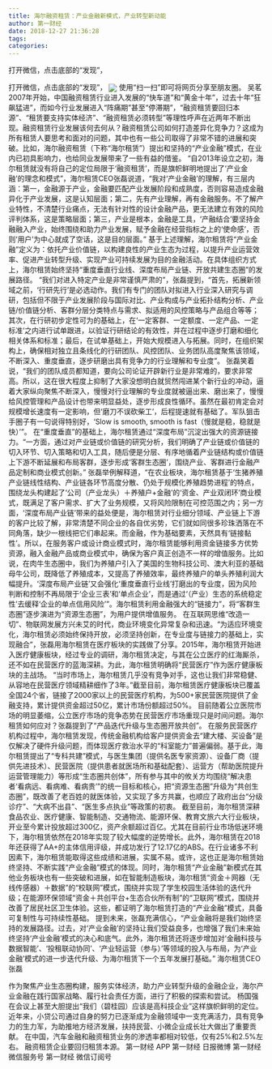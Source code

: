 ```yaml
---
title: 海尔融资租赁：产业金融新模式，产业转型新动能
author: 第一财经
date: 2018-12-27 21:36:28
tags: 
categories: 
---
```

打开微信，点击底部的“发现”，
<!-- more -->
打开微信，点击底部的“发现”，
<img align="center" border="0" src="https://imgcdn.yicai.com/uppics/images/2018/12/1bc4d861bc5de0eecf7d7492b4fff3e3.jpg" />
使用“扫一扫”即可将网页分享至朋友圈。
吴茗
2007年开始，中国融资租赁行业进入发展的“快车道”和“黄金十年”，过去十年“狂飙猛进”，而如今行业发展进入“阵痛期”甚至“停滞期”，“融资租赁要回归本源”、“租赁要支持实体经济”、“融资租赁必须转型”等理性呼声在近两年不断出现。融资租赁行业发展该何去何从？融资租赁公司如何打造差异化竞争力？这成为所有租赁人要思考和面对的问题，其中也有一些公司取得了非常不错的进展和突破。比如，海尔融资租赁（下称“海尔租赁”）提出和坚持的“产业金融”模式，在业内已初具影响力，也给同业发展带来了一些有益的借鉴。
“自2013年设立之初，海尔租赁就没有将自己的定位局限于‘融资租赁’，而是旗帜鲜明地提出了‘产业金融’的理念和模式”，海尔租赁CEO张磊说道，“我对‘产业金融’的理解，有三层内涵：第一，金融源于产业，金融要匹配产业发展阶段和成熟度，否则容易造成金融异化于产业发展，这是认知层面；第二，先有产业理解，再有金融服务。不了解产业特性，不清楚行业痛点，无法有针对性的设计金融产品，更无法建立有效的风险评判体系，这是策略层面；第三，产业是根本，金融是工具，‘产融结合’要坚持金融融入产业，始终围绕和助力产业发展，赋予金融在经营指标之上的‘使命感’，否则‘用户’为中心就成了空话，这是目的层面。”
基于上述理解，海尔租赁将“产业金融”定义为：依托产业价值链，以构建良性的产业生态为过程，以提升产业运营效率、促进产业转型升级、实现产业可持续发展为目的金融活动。在具体组织方式上，海尔租赁始终坚持“重度垂直行业线、深度布局产业链、开放共建生态圈”的发展路径。
“我们对进入特定产业是非常谨慎严肃的”，张磊提到，“首先，拓展新领域之前，‘行研先行’是必选动作。我们有专门的团队对拟进入行业深入研究与调研，包括但不限于产业发展阶段与国际对比、产业构成与产业拓扑结构分析、产业链/价值链分析、客群分层分类特点与需求、拟适用的风控策略与产品组合等等；其次，在行研初步定性可为的基础上，在‘一定客群、一定额度、一定产品、一定标准‘之内进行试单跟进，以验证行研结论的有效性，并在过程中逐步打磨和细化相关体系和标准；最后，在试单基础上，开始大规模进入与拓展。同时，在组织架构上，确保相对独立且条线化的行研团队、风控团队、业务团队高度聚焦该领域，不断深入、重度垂直，逐步研磨出具有竞争力的行业理解和专业度”。
张磊笑着说，“我们的团队成员都知道，要向公司论证开辟新行业是非常难的，要求非常高。所以，这在很大程度上抑制了大家没想明白就贸然闯进某个新行业的冲动，逼着大家纵向聚焦不断深入，慢慢对行业理解的专业度就被逼出来、磨出来了，慢慢给风控管理和产品设计也带来明显益处，逐步形成良性循环。虽然在最初肯定会对规模增长速度有一定影响，但‘磨刀不误砍柴工’，后程提速就有基础了。军队狙击手圈子有一句说得特别好，‘Slow is smooth, smooth is fast（慢就是稳，稳就是快）’”。
在“重度垂直”的基础上，海尔租赁通过“深度布局”沉淀出强大的资源链接力。“一方面，通过对产业链或价值链的研究分析，我们明确了产业链或价值链的切入环节、切入策略和切入工具，随后便是分层、有序地循着产业链结构或价值链上下游不断延展和布局客群，逐步形成‘客群生态圈’，围绕产业、客群进行金融产品定制和商业模式创新。”
张磊举例解释道，“在农业板块，海尔租赁基于‘生猪养殖产业链线性结构、产业链各环节高度分散、仍处于规模化养殖趋势进程’的特点，围绕龙头构建起了‘公司（产业龙头）＋养殖户+金融’的‘资金、产业双闭环’商业模式，既满足了客户需求、扩大了业务规模，又将风险限制在可控范围之内；另一方面，‘深度布局产业链’带来的益处便是，海尔租赁对行业细分领域、产业链上下游的客户比较了解，非常清楚不同企业的各自优劣势，它们就如同很多珍珠洒落在不同角落，缺少一根线把它们串起来。而金融，作为基础要素，天然具有‘链接黏性’。所以，在服务客户或设计商业模式时，海尔租赁能够利用资金链接多方优势资源，融入金融产品或商业模式中，确保为客户真正创造不一样的增值服务。比如说，在肉牛生态圈中，我们为养殖户引入了美国的生物科技公司、澳大利亚的基础母牛公司，既降低了养殖成本，又提高了养殖效率，最终养殖户的单头养殖利润大幅提升。‘深度布局产业链’又会强化‘重度垂直行业线’打磨出的专业度，因为风险判断和控制不再局限于‘企业三表’和‘单点企业’，而是通过‘（产业）生态的系统稳定性’去缓释‘企业的单点信用风险’”。海尔租赁利用金融强大的“链接力”，将“客群生态圈”逐步演进为“资源生态圈”，为用户提供增值服务。
在互联网思维“改造一切”、物联网发展方兴未艾的时代，商业环境变化异常复杂和迅速。“为适应环境变化，海尔租赁必须始终保持开放，必须坚持创新，在专业度与链接力的基础上，实现融合”，张磊用海尔租赁在医疗板块的实践做了分享。2015年，海尔租赁开始进入医疗健康板块，经过专业的调研，海尔租赁决定，与其在公立医疗的红海厮杀，还不如在民营医疗的蓝海深耕。为此，海尔租赁明确将“民营医疗”作为医疗健康板块的主战场。
“当时市场上，海尔租赁几乎没有竞争对手，这也让我们非常稳健、从容地在民营医疗领域精耕细作了3年。”截至目前，海尔租赁医疗健康板块已覆盖全国24个省，链接了2000家以上的民营医疗机构，为500+家民营医院提供了金融支持，累计提供资金超过50亿，累计市场份额超过50%。
目前随着公立医院市场的明显萎缩，公立医疗市场的竞争态势在民营医疗市场重现只是时间问题。海尔租赁如何应对？张磊提到了“产品迭代升级与生态圈开放共创”。
在服务民营医疗机构过程中，海尔租赁发现，传统金融机构给客户提供资金去“建大楼、买设备”是仅解决了硬件升级问题，而体现医疗救治水平的“科室能力”普遍偏弱。基于此，海尔租赁提出了“专科共建”模式，与医生集团（提供名医专家资源）、设备厂商（提供先进技术）、民营医院（提供患者就医场所和基础配套）、运营方（帮助医院提升运营管理能力）等形成“生态圈共创体”，所有参与其中的攸关方均围绕“解决患者‘看病远、看病难、看病贵’”的统一目标和核心，把“资源生态圈”升级为“共创生态圈”，既改善了老百姓的就医体验，又实现了多方共赢，也顺应了政府出台“分级诊疗”、“大病不出县”、“医生多点执业”等政策的初衷。
截至目前，海尔租赁深耕食品农业、医疗健康、智能制造、交通物流、能源环保、教育文旅六大行业板块，开业至今累计投放超过300亿，资产余额超过百亿。尤其在目前行业市场低迷环境下，海尔租赁依然在2018年实现了较大幅度的逆势增长。此外，海尔租赁在2018年还获得了AA+的主体信用评级，并成功发行了12.17亿的ABS。在行业诸多不利因素下，海尔租赁能取得这些成绩和进展，实属不易。或许，这也正是海尔租赁始终坚持、不断实践“产业金融”模式的体现。同时，海尔租赁“产业金融”新模式在其他业务板块也有一些突破和进展，如在智能制造板块，海尔租赁“资金＋网器（无线传感器）＋数据”的“校联网”模式，围绕并实现了学生校园生活体验的迭代升级；在能源环保领域“资金＋共创平台+生态合伙所有制”的“卫联网”模式，围绕并改善了居民社区卫生体验。这些，都证明了海尔租赁打造的“产业金融”模式，具备可复制性与可持续性基础。
提到未来，张磊充满信心，“产业金融将是我们始终坚持的发展路径。过去，对‘产业金融’的坚持让我们受益良多，也增强了我们未来始终坚持‘产业金融’模式的决心和底气。此外，海尔租赁还将逐步增加对‘金融科技与数据智能’、‘投租联动协同’、‘产业轻运营（参与）’等领域的投入与布局，为‘产业金融’模式的进一步迭代升级、为海尔租赁下一个五年发展打基础。”
海尔租赁CEO张磊
 
 
作为聚焦产业生态圈构建，服务实体经济，助力产业转型升级的金融企业，海尔产业金融在践行国家战略、履行社会责任方面，进行了积极的探索和尝试。
杨国强在会议上甚至大胆提出“我们（碧桂园）应该是高科技企业”这样旗帜鲜明的定位。
近年来，小贷公司通过自身的努力已逐渐成为金融领域中一支充满活力，具有竞争力的生力军，为助推地方经济发展，扶持民营、小微企业成长壮大做出了重要贡献。
在中国，汽车金融和融资租赁业务的渗透率都相对较低，仅有25%和2.5%左右。
融资租赁企业要回归租赁本源。
第一财经
APP
第一财经
日报微博
第一财经
微信服务号
第一财经
微信订阅号
